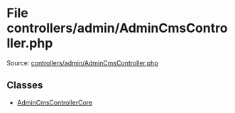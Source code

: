 File controllers/admin/AdminCmsController.php
=========

Source: [controllers/admin/AdminCmsController.php](https://github.com/PrestaShop/PrestaShop/blob/1.5.6.3/controllers/admin/AdminCmsController.php)


Classes
-------

* [AdminCmsControllerCore](class.AdminCmsControllerCore.md)

